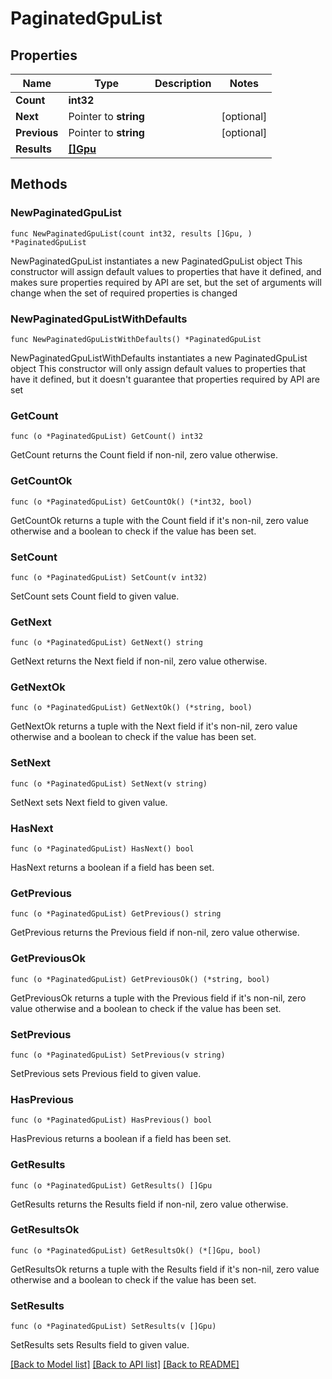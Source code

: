 # PaginatedGpuList

## Properties

Name | Type | Description | Notes
------------ | ------------- | ------------- | -------------
**Count** | **int32** |  | 
**Next** | Pointer to **string** |  | [optional] 
**Previous** | Pointer to **string** |  | [optional] 
**Results** | [**[]Gpu**](Gpu.md) |  | 

## Methods

### NewPaginatedGpuList

`func NewPaginatedGpuList(count int32, results []Gpu, ) *PaginatedGpuList`

NewPaginatedGpuList instantiates a new PaginatedGpuList object
This constructor will assign default values to properties that have it defined,
and makes sure properties required by API are set, but the set of arguments
will change when the set of required properties is changed

### NewPaginatedGpuListWithDefaults

`func NewPaginatedGpuListWithDefaults() *PaginatedGpuList`

NewPaginatedGpuListWithDefaults instantiates a new PaginatedGpuList object
This constructor will only assign default values to properties that have it defined,
but it doesn't guarantee that properties required by API are set

### GetCount

`func (o *PaginatedGpuList) GetCount() int32`

GetCount returns the Count field if non-nil, zero value otherwise.

### GetCountOk

`func (o *PaginatedGpuList) GetCountOk() (*int32, bool)`

GetCountOk returns a tuple with the Count field if it's non-nil, zero value otherwise
and a boolean to check if the value has been set.

### SetCount

`func (o *PaginatedGpuList) SetCount(v int32)`

SetCount sets Count field to given value.


### GetNext

`func (o *PaginatedGpuList) GetNext() string`

GetNext returns the Next field if non-nil, zero value otherwise.

### GetNextOk

`func (o *PaginatedGpuList) GetNextOk() (*string, bool)`

GetNextOk returns a tuple with the Next field if it's non-nil, zero value otherwise
and a boolean to check if the value has been set.

### SetNext

`func (o *PaginatedGpuList) SetNext(v string)`

SetNext sets Next field to given value.

### HasNext

`func (o *PaginatedGpuList) HasNext() bool`

HasNext returns a boolean if a field has been set.

### GetPrevious

`func (o *PaginatedGpuList) GetPrevious() string`

GetPrevious returns the Previous field if non-nil, zero value otherwise.

### GetPreviousOk

`func (o *PaginatedGpuList) GetPreviousOk() (*string, bool)`

GetPreviousOk returns a tuple with the Previous field if it's non-nil, zero value otherwise
and a boolean to check if the value has been set.

### SetPrevious

`func (o *PaginatedGpuList) SetPrevious(v string)`

SetPrevious sets Previous field to given value.

### HasPrevious

`func (o *PaginatedGpuList) HasPrevious() bool`

HasPrevious returns a boolean if a field has been set.

### GetResults

`func (o *PaginatedGpuList) GetResults() []Gpu`

GetResults returns the Results field if non-nil, zero value otherwise.

### GetResultsOk

`func (o *PaginatedGpuList) GetResultsOk() (*[]Gpu, bool)`

GetResultsOk returns a tuple with the Results field if it's non-nil, zero value otherwise
and a boolean to check if the value has been set.

### SetResults

`func (o *PaginatedGpuList) SetResults(v []Gpu)`

SetResults sets Results field to given value.



[[Back to Model list]](../README.md#documentation-for-models) [[Back to API list]](../README.md#documentation-for-api-endpoints) [[Back to README]](../README.md)


